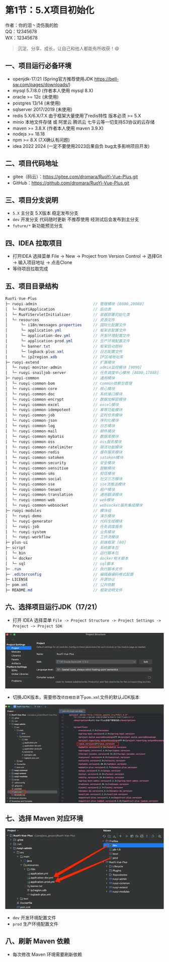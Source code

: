 # 第1节：5.X项目初始化

作者：你的泪丶烫伤我的脸
<br/>QQ：12345678
<br/>WX：12345678

>沉淀、分享、成长，让自己和他人都能有所收获！😄

## 一、项目运行必备环境
- openjdk-17/21 (Spring官方推荐使用JDK https://bell-sw.com/pages/downloads/)
- mysql 5.7/8.0 (作者本人使用 mysql 8.X)
- oracle >= 12c (未使用)
- postgres 13/14 (未使用)
- sqlserver 2017/2019 (未使用)
- redis 5.X/6.X/7.X 由于框架大量使用了redis特性 版本必须 >= 5.X
- minio 本地文件存储 或 阿里云 腾讯云 七牛云等一切支持S3协议的云存储
- maven >= 3.8.X (作者本人使用 maven 3.9.X)
- nodejs >= 18.18
- npm >= 8.X (7.X确认有问题)
- idea 2022 2024 (一定不要使用2023后果自负 bug太多影响项目开发)

## 二、项目代码地址
- gitee（码云）：https://gitee.com/dromara/RuoYi-Vue-Plus.git
- GitHub：https://github.com/dromara/RuoYi-Vue-Plus.git

## 三、项目分支说明
- `5.X` 主分支 5.X版本 稳定发布分支
- `dev` 开发分支 代码随时更新 不推荐使用 经测试后会发布到主分支
- `future/*` 新功能预览分支

## 四、IDEA 拉取项目
- 打开IDEA 选择菜单  File -> New -> Project from Version Control -> 选择Git -> 输入项目地址 -> 点击Clone
- 等待项目拉取完成

## 五、项目目录结构
```java
RuoYi-Vue-Plus
├─ ruoyi-admin                         // 管理模块 [8080,28080]
│  └─ RuoYiApplication                 // 启动类
│  └─ RuoYiServletInitializer          // 容器部署初始化类
│  └─ resources                        // 资源文件
│      └─ i18n/messages.properties     // 国际化配置文件
│      └─ application.yml              // 框架总配置文件
│      └─ application-dev.yml          // 开发环境配置文件
│      └─ application-prod.yml         // 生产环境配置文件
│      └─ banner.txt                   // 框架启动图标
│      └─ logback-plus.xml             // 日志配置文件
│      └─ ip2region.xdb                // IP区域地址库
├─ ruoyi-extend                        // 扩展模块
│  └─ ruoyi-monitor-admin              // admin监控模块 [9090]
│  └─ ruoyi-snailjob-server            // 任务调度中心模块 [8800,17888]
├─ ruoyi-common                        // 通用模块
│  └─ ruoyi-common-bom                 // common依赖包管理
│  └─ ruoyi-common-core                // 核心模块
│  └─ ruoyi-common-doc                 // 系统接口模块
│  └─ ruoyi-common-encrypt             // 数据加解密模块
│  └─ ruoyi-common-excel               // excel模块
│  └─ ruoyi-common-idempotent          // 幂等功能模块
│  └─ ruoyi-common-job                 // 定时任务模块
│  └─ ruoyi-common-json                // 序列化模块
│  └─ ruoyi-common-log                 // 日志模块
│  └─ ruoyi-common-mail                // 邮件模块
│  └─ ruoyi-common-mybatis             // 数据库模块
│  └─ ruoyi-common-oss                 // oss服务模块
│  └─ ruoyi-common-ratelimiter         // 限流功能模块
│  └─ ruoyi-common-redis               // 缓存服务模块
│  └─ ruoyi-common-satoken             // satoken模块
│  └─ ruoyi-common-security            // 安全模块
│  └─ ruoyi-common-sensitive           // 脱敏模块
│  └─ ruoyi-common-sms                 // 短信模块
│  └─ ruoyi-common-social              // 社交三方模块
│  └─ ruoyi-common-sse                 // sse流推送模块
│  └─ ruoyi-common-tenant              // 租户模块
│  └─ ruoyi-common-translation         // 通用翻译模块
│  └─ ruoyi-common-web                 // web模块
│  └─ ruoyi-common-websocket           // websocket服务集成模块
├─ ruoyi-modules                       // 模块组
│  └─ ruoyi-demo                       // 演示模块
│  └─ ruoyi-generator                  // 代码生成模块
│  └─ ruoyi-job                        // 任务调度服务
│  └─ ruoyi-system                     // 业务模块
│  └─ ruoyi-workflow                   // 工作流模块
├─ plus-ui                             // 前端框架 [80]
├─ script                              // 系统脚本包
│  └─ bin                              // 运行脚本包
│  └─ docker                           // docker相关脚本
│  └─ sql                              // sql脚本
├─ .run                                // 执行脚本文件
├─ .editorconfig                       // 编辑器编码格式配置
├─ LICENSE                             // 开源协议
├─ pom.xml                             // 公共依赖
├─ README.md                           // 框架说明文件
```

## 六、选择项目运行JDK（17/21）
- 打开 IDEA 选择菜单 `File -> Project Structure -> Project Settings -> Project -> Project SDK`

![jdk.png](../../../assets/img/RuoYi-Vue-Plus/idea/jdk.png)

- 切换JDK版本，需要修改`项目根目录`下`pom.xml`文件的默认JDK版本

![jdk-version.png](../../../assets/img/RuoYi-Vue-Plus/idea/jdk-version.png)

## 七、选择 Maven 对应环境
![profiles.png](../../../assets/img/RuoYi-Vue-Plus/idea/profiles.png)
-  `dev` 开发环境配置文件
-  `prod` 生产环境配置文件

## 八、刷新 Maven 依赖
- 每次修改 Maven 环境需要刷新依赖